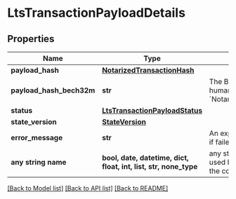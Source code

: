 # LtsTransactionPayloadDetails


## Properties
Name | Type | Description | Notes
------------ | ------------- | ------------- | -------------
**payload_hash** | [**NotarizedTransactionHash**](NotarizedTransactionHash.md) |  | 
**payload_hash_bech32m** | **str** | The Bech32m-encoded human readable &#x60;NotarizedTransactionHash&#x60;. | 
**status** | [**LtsTransactionPayloadStatus**](LtsTransactionPayloadStatus.md) |  | 
**state_version** | [**StateVersion**](StateVersion.md) |  | [optional] 
**error_message** | **str** | An explanation for the error, if failed or rejected | [optional] 
**any string name** | **bool, date, datetime, dict, float, int, list, str, none_type** | any string name can be used but the value must be the correct type | [optional]

[[Back to Model list]](../README.md#documentation-for-models) [[Back to API list]](../README.md#documentation-for-api-endpoints) [[Back to README]](../README.md)


